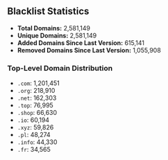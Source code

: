 ## Blacklist Statistics

- **Total Domains:** 2,581,149
- **Unique Domains:** 2,581,149
- **Added Domains Since Last Version:** 615,141
- **Removed Domains Since Last Version:** 1,055,908

### Top-Level Domain Distribution

-  `.com`: 1,201,451
-  `.org`: 218,910
-  `.net`: 162,303
-  `.top`: 76,995
-  `.shop`: 66,630
-  `.io`: 60,194
-  `.xyz`: 59,826
-  `.pl`: 48,274
-  `.info`: 44,330
-  `.fr`: 34,565
